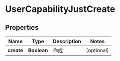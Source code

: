 

# UserCapabilityJustCreate


## Properties

Name | Type | Description | Notes
------------ | ------------- | ------------- | -------------
**create** | **Boolean** | 作成 |  [optional]



